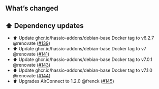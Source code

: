 ## What’s changed

## ⬆️ Dependency updates

- ⬆️ Update ghcr.io/hassio-addons/debian-base Docker tag to v6.2.7 @renovate ([#139](https://github.com/hassio-addons/addon-airsonos/pull/139))
- ⬆️ Update ghcr.io/hassio-addons/debian-base Docker tag to v7 @renovate ([#141](https://github.com/hassio-addons/addon-airsonos/pull/141))
- ⬆️ Update ghcr.io/hassio-addons/debian-base Docker tag to v7.0.1 @renovate ([#143](https://github.com/hassio-addons/addon-airsonos/pull/143))
- ⬆️ Update ghcr.io/hassio-addons/debian-base Docker tag to v7.1.0 @renovate ([#144](https://github.com/hassio-addons/addon-airsonos/pull/144))
- ⬆️ Upgrades AirConnect to 1.2.0 @frenck ([#145](https://github.com/hassio-addons/addon-airsonos/pull/145))
